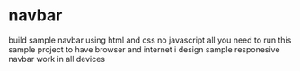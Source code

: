 # navbar
build sample navbar using html and css no javascript
all you need to run this sample project to have browser and internet
i design sample responesive navbar work in all devices
